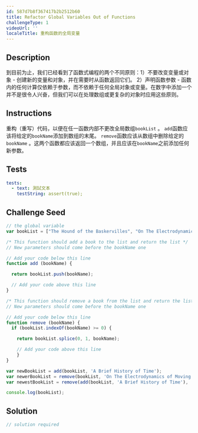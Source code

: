 ```yaml
---
id: 587d7b8f367417b2b2512b60
title: Refactor Global Variables Out of Functions
challengeType: 1
videoUrl: ''
localeTitle: 重构函数的全局变量
---
```


## Description
<section id="description">到目前为止，我们已经看到了函数式编程的两个不同原则：1）不要改变变量或对象 - 创建新的变量和对象，并在需要时从函数返回它们。 2）声明函数参数 - 函数内的任何计算仅依赖于参数，而不依赖于任何全局对象或变量。在数字中添加一个并不是很令人兴奋，但我们可以在处理数组或更复杂的对象时应用这些原则。 </section>

## Instructions
<section id="instructions">重构（重写）代码，以便在任一函数内部不更改全局数组<code>bookList</code> 。 <code>add</code>函数应该将给定的<code>bookName</code>添加到数组的末尾。 <code>remove</code>函数应该从数组中删除给定的<code>bookName</code> 。这两个函数都应该返回一个数组，并且应该在<code>bookName</code>之前添加任何新参数。 </section>

## Tests
<section id='tests'>

```yml
tests:
  - text: 測試文本
    testString: assert(true);

```

</section>

## Challenge Seed
<section id='challengeSeed'>

<div id='js-seed'>

```js
// the global variable
var bookList = ["The Hound of the Baskervilles", "On The Electrodynamics of Moving Bodies", "Philosophiæ Naturalis Principia Mathematica", "Disquisitiones Arithmeticae"];

/* This function should add a book to the list and return the list */
// New parameters should come before the bookName one

// Add your code below this line
function add (bookName) {

  return bookList.push(bookName);

  // Add your code above this line
}

/* This function should remove a book from the list and return the list */
// New parameters should come before the bookName one

// Add your code below this line
function remove (bookName) {
  if (bookList.indexOf(bookName) >= 0) {

    return bookList.splice(0, 1, bookName);

    // Add your code above this line
    }
}

var newBookList = add(bookList, 'A Brief History of Time');
var newerBookList = remove(bookList, 'On The Electrodynamics of Moving Bodies');
var newestBookList = remove(add(bookList, 'A Brief History of Time'), 'On The Electrodynamics of Moving Bodies');

console.log(bookList);

```

</div>



</section>

## Solution
<section id='solution'>

```js
// solution required
```
</section>
